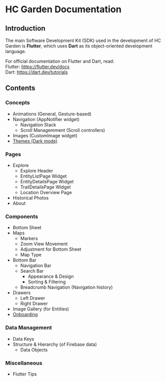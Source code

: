 # HC Garden Documentation

## Introduction

The main Software Development Kit (SDK) used in the development of HC Garden is **Flutter**, which uses **Dart** as its object-oriented development language. 

For official documentation on Flutter and Dart, read: <br>
Flutter: https://flutter.dev/docs <br>
Dart: https://dart.dev/tutorials

## Contents

### Concepts
- Animations (General, Gesture-based)
- Navigation (AppNotifier widget)
    - Navigation Stack
    - Scroll Managemment (Scroll controllers)
- Images (CustomImage widget)
- [Themes (Dark mode)](concepts/darkmode.md)

### Pages
- Explore
    - Explore Header
    - EntityListPage Widget
    - EntityDetailsPage Widget
    - TrailDetailsPage Widget
    - Location Overview Page
- Historical Photos
- About

### Components
- Bottom Sheet
- Maps
    - Markers
    - Zoom View Movement
    - Adjustment for Bottom Sheet
    - Map Type
- Bottom Bar
    - Navigation Bar
    - Search Bar
        - Appearance & Design
        - Sorting & Filtering
    - Breadcrumb Navigation (Navigation history)
- Drawers
    - Left Drawer
    - Right Drawer
- Image Gallery (for Entities)
- [Onboarding](components/onboarding.md)

### Data Management
- Data Keys
- Structure & Hierarchy (of Firebase data)
    - Data Objects

### Miscellaneous
- Flutter Tips